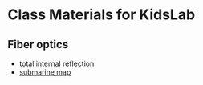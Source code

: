 # Class Materials for KidsLab

## Fiber optics
- [total internal reflection](https://youtu.be/Lic3gCS_bKo)
- [submarine map](https://www.submarinecablemap.com/)
